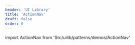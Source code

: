 ```yaml
---
header: 'UI Library'
title: 'ActionNav'
draft: false
order: 0
---
```


<!--
  ATTENTION: This file is auto generated by using "makeDemosFactory".
  Do not change the content!
-->

import ActionNav from 'Src/uilib/patterns/demos/ActionNav'

<ActionNav />
